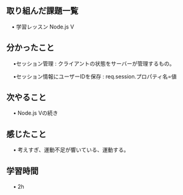## 取り組んだ課題一覧
    
 　• 学習レッスン Node.js Ⅴ

## 分かったこと

　 •セッション管理 :  クライアントの状態をサーバーが管理するもの。

　 •セッション情報にユーザーIDを保存 :  req.session.プロパティ名=値

## 次やること　

　 • Node.js Ⅴの続き

## 感じたこと

　 • 考えすぎ、運動不足が響いている、運動する。

## 学習時間

　 • 2h